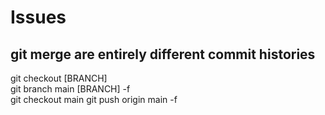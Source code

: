 # Issues
## git merge are entirely different commit histories
git checkout [BRANCH]   
git branch main [BRANCH] -f   
git checkout main
git push origin main -f